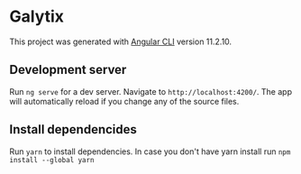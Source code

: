 # Galytix

This project was generated with [Angular CLI](https://github.com/angular/angular-cli) version 11.2.10.

## Development server

Run `ng serve` for a dev server. Navigate to `http://localhost:4200/`. The app will automatically reload if you change any of the source files.

## Install dependencides

Run `yarn` to install dependencies.
In case you don't have yarn install run `npm install --global yarn`
